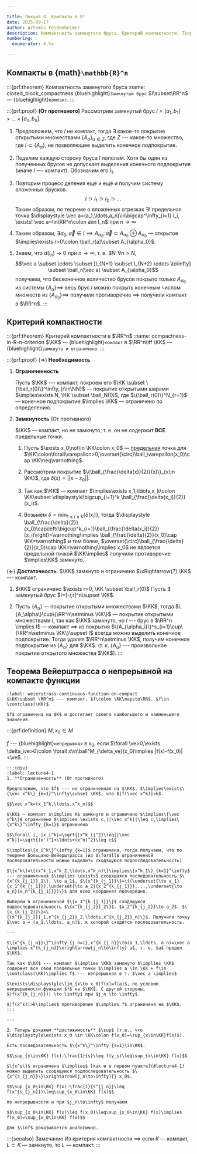 ```yaml
---

title: Лекция 4. Компакты в ℝⁿ
date: 2025-09-17
author: Artemis Feidenheimer
description: Компактность замкнутого бруса. Критерий компактности. Теорема Вейерштрасса о непрерывной на компакте функции. Непрерывность функции в точке.
numbering:
  enumerator: 4.%s

---
```


## Компакты в {math}`\mathbb{R}^n`

:::{prf:theorem} Компактность замкнутого бруса
:name: closed_block_compactness
{bluehighlight}`Замкнутый брус` $I\subset\RR^n$ — {bluehighlight}`компакт`.
:::

:::{prf:proof}
**(От противного)** Рассмотрим замкнутый брус $I=[a_1,b_1]\times\ldots\times[a_n, b_n]$.

1. Предположим, что $I$ не компакт, тогда $\exists$ какое-то покрытие открытыми множествами $\{A_\alpha\}_{\alpha\in Z}$, где $Z$ --- какое-то множество, где $I\subset\{A_\alpha\}$, не позволяющее выделить конечное подпокрытие.
2. Поделим каждую сторону бруса $I$ пополам. Хотя бы один из полученных брусов не допускает выделения конечного подпокрытия (иначе $I$ --- компакт). Обозначим его $I_1$.
3. Повторим процесс деления ещё и ещё и получим систему вложенных брусков. $$I \supset I_1 \supset I_2 \supset \ldots$$ Таким образом, по теореме о вложенных отрезках $\exists !$ предельная точка $\displaystyle \vec a=(a_1,\ldots,a_n)\in\bigcap^\infty_{i=1} I_i, \exists! \vec a=\in\RR^n\colon a\in I_n$ при $n\to\infty$

4. Таким образом, $\exists \alpha_0, \vec a \in I\implies A_{\alpha_0}\colon \vec a \subset A_{\alpha_0}\oplus A_{\alpha_0}$ — открытое $\implies\exists r>0\colon \ball_r(a)\subset A_{\alpha_0}$.

5. Знаем, что $d(I_n)\to 0$ при $n\to\infty$, т. е. $\exists N\colon\forall n>N,$ $$\vec a \subset \cdots \subset [I_{N+1} \subset I_{N+2} \cdots \to\infty] \subset \ball_r(\vec a) \subset A_{\alpha_0}$$ получаем, что бесконечное количество брусов покрыто только $A_{\alpha_0}$ из системы $\{A_\alpha\}\implies$ весь брус $I$ можно покрыть конечным числом множеств из $\{A_{\alpha_0}\}\implies$ получили противоречие $\implies$ получили компакт в $\RR^n$. 
:::

## Критерий компактности

:::{prf:theorem} Критерий компактности в $\RR^n$
:name: compactness-in-R-n-criterion
$\KK$ — {bluehighlight}`компакт` в $\RR^n\iff \KK$ — {bluehighlight}`замкнуто и ограничено`.
:::

:::{prf:proof}
$(\Rightarrow)$ **Необходимость**.

1. **Ограниченность**

    Пусть $\KK$ --- компакт, покроем его $\KK \subset \{\ball_r(0)\}^\infty_{r\in\NN}$ — покрытие открытыми шарами $\implies\exists N, \KK \subset \ball_N(0)$, где $\{\ball_r(0)\}^N_{r=1}$ — конечное подпокрытие $\implies \KK$ — ограничено по определению.
2. **Замкнутость** (От противного)

    $\KK$ — компакт, но не замкнуто, т. е. он не содержит **ВСЕ** предельные точки:
    1. Пусть $\exists x_0\not\in \KK\colon x_0$ — [предельная](#limit-point) точка для $\KK\colon\forall\varepsilon>0,\overset{\circ}\ball_\varepsilon(x_0)\cap \KK\neq\varnothing$.
   
    2. Рассмотрим покрытие $\{\ball_{\frac{\delta(x)}{2}}(x)\}_{x\in \KK}$, где $\delta(x)=||x-x_0||$.
   
    3. Так как $\KK$ — компакт $\implies\exists x_1,\ldots,x_k\colon \KK\subset \displaystyle\bigcup_{i=1}^k \ball_{\frac{\delta(x_i)}{2}}(x_i)$.
   
    4. Возьмём $\displaystyle \delta=\min_{1\leq i\leq k}\{\delta(x_i)\}$, тогда $\displaystyle \ball_{\frac{\delta}{2}}(x_0)\cap\left(\bigcup^k_{i=1}\ball_{\frac{\delta(x_i)}{2}}(x_i)\right)=\varnothing\implies \ball_{\frac{\delta}{2}}(x_0)\cap \KK=\varnothing$ и тем более, $\overset{\circ}\ball_{\frac{\delta}{2}}(x_0)\cap \KK=\varnothing\implies x_0$ не является предельной точкой $\KK\implies$ получили противоречие $\implies\KK$ замкнуто.

$(\Leftarrow)$ **Достаточность**. $\KK$ замкнуто и ограничено $\xRightarrow{?} \KK$ --- компакт.

1. $\KK$ ограничено $\exists r>0, \KK \subset \ball_r(0)$ Пусть $\exists$ замкнутый брус $I=[-r,r]^n\supset \KK$.

2. Пусть $\{A_\alpha\}$ — покрытие открытыми множествами $\KK$, тогда $\{A_\alpha\}\cup\{\RR^n\setminus \KK\}$ — покрытие открытыми множествами $I$, так как $\KK$ замкнуто, но $I$ --- брус в $\RR^n \implies I$ — компакт $\implies$ из покрытия $\{A_{\alpha_i}\}^s_{i=1}\cup\{\RR^n\setminus \KK\}\supset I$ всегда можно выделить конечное подпокрытие. Тогда удаляя $\RR^n\setminus \KK$, получим конечное подпокрытие из $\{A_\alpha\}$ для $\KK$. (т. к. $\{A_\alpha\}$ --- произвольное покрытие открытого множества $\KK$).
:::

## Теорема Вейерштрасса о непрерывной на компакте функции

```{prf:theorem} Вейерштрасса о непрерывности на компакте функции
:label: weierstrass-continuous-function-on-compact
$\KK\subset \RR^n$ --- компакт. $f\colon \KK\mapsto\RR$. $f\in \contclass(\KK)$.

$f$ ограничена на $K$ и достигает своего наибольшего и наименьшего значения.
```

:::{prf:definition}
$M, x_0\in M$

$f$ --- {bluehighlight}`непрерывная` в $x_0$, если $\forall \ve>0,\exists \delta_\ve>0\colon \forall x\in\ball^M_{\delta_ve}(x_0)\implies |f(x)-f(x_0)|<\ve$.
:::

```{prf:proof}
:::{div}
:label: lecture4-1
1. **Ограниченность** (От противного)

Предположим, что $f$ --- не ограниченная на $\KK$. $\implies\exists\{\vec x^k\}_{k=1}^\infty\subset \KK$, что $|f(\vec x^k)|>k$. 

$$\vec x^k=(x_1^k,\ldots,x^k_n)$$

$\KK$ — компакт $\implies K$ замкнуто и ограничено $\implies\{\vec x^k\}$ ограничено $\implies \exists c,||\vec x^k||\leq c,\implies\{x^k\}^\infty_{k=1}$ ограничена

$$\forall i, |x_i^k|=\sqrt{|x^k_i|^2}\leq||\vec x^k||=\sqrt{(x')^1+\ldots+(x^n)^2}\leq c$$

$\implies\{x_i^k\}^\infty_{k=1}$ ограничена, тогда получаем, что по теореме Больцано-Вейерштрасса (из $\forall$ ограниченной последовательности можно выделить сходящуюся подпоследовательность)

$\{x^k\}=\{(x^k_1,x^k_2,\ldots,x^k_n)\}\implies\{x^k_1\}_{k=1}^\infty$ --- ограниченная $\implies \exists$ сходящаяся последовательность $\{x^{k_{j_1}}_1\}, \to a_1$, $\{x^{k_{j_1}}\}=\{(\underset{\to a_1}{x_1^{k_{j_1}}},\underset{\to a_2}{x_2^{k_{j_1}}},...,\underset{\to a_n}{x_n^{k_{j_1}}})\}$ для всех координат поочерёдно. 

Выберем в ограниченной $\{x_1^{k_{j_1}}\}$ сходящуюся подпоследовательность $\{x^{k_{j_2}}_2\}$. $x_2^{k_{j_2}}\to a_2$. $\{x_{k_{j_2}}\}=\{(x^{k_{j_2}}_1,x^{k_{j_2}}_2,\ldots,x^{k_{j_2}}_n)\}$. Получили точку $\vec a = (a_1,\ldots, a_n)$, к которой сходится последовательность.

---

$\{x^{k_{j_n}}\}^\infty_{j_n=1},x^{k_{j_n}}\to(a_1,\ldots, a_n)=\vec a \implies x^{k_{j_n}}\xrightarrow{j_n\to\infty} a$, т. е. $a$ предел $\KK$.

Так как $\KK$ --- компакт $\implies \KK$ замкнуто $\implies \KK$ содержит все свои предельные точки $\implies a \in \KK + f\in \contclass(\KK)\implies f$ --- непрерывная в т. $\vec a \implies$

$\exists\displaystyle\lim_{x\to x_0}f(x)=f(a)$, по условию непрерывности функции $f$ на $\KK$. С другой стороны, $|f(x^{k_{j_n}})| \to \infty$ при $j_n \to \infty$.

$|f(x^k)|>k\implies$ противоречие $\implies f$ ограничена на $\KK$.
:::

---

2. Теперь докажем **достижимость** $\sup$ (т.е., что $\displaystyle\exists x_0 \in \KK\colon f(x_0)=\sup_{x\in\KK}f(x)$).

Есть последовательность $\{x^s\}^\infty_{s=1}\in\KK$. 

$$\sup_{x\in\KK} f(x)-\frac{1}{s}\leq f(y_s)\leq\sup_{x\in\KK} f(x)$$

$\{x^s\}$ ограничена $\implies$ [как и в первом пункте](#lecture4-1) можно выделить сходящуюся подпоследовательность $\{x^{s_{j_n}}\}\xrightarrow[j_n\to\infty]{} x_0$.

$$\sup_{x_0\in\KK} f(x)-\frac{1}{s^{j_n}}\leq f(x^{s_{j_n}})\leq\sup_{x_0\in\KK} f(x)$$

по непрерывности и при $j_n\to\infty$ получаем

$$\sup_{x_0\in\KK} f(x)\leq f(x_0)\leq\sup_{x_0\in\KK} f(x)\implies f(x_0)=\sup_{x_0\in\KK} f(x)$$

Для $\inf$ доказывается аналогично.
```

:::{seealso} Замечание
Из критерия компактности $\implies$ если $K$ — компакт, $L\subset K$ — замкнуто, то $L$ — компакт.
:::
